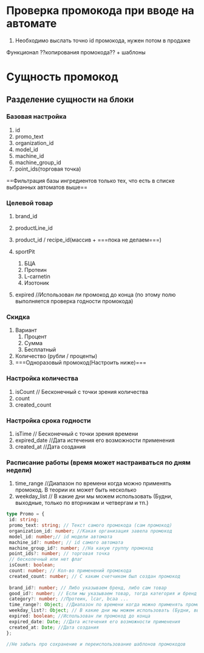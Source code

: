 # Проверка промокода при вводе на автомате
1. Необходимо выслать точно id промокода, нужен потом в продаже

Функционал ??копирования промокода?? + шаблоны
# Сущность промокод
## Разделение сущности на блоки
### Базовая настройка
1. id
2. promo_text
3. organization_id
4. model_id
5. machine_id
6. machine_group_id
7. point_ids(торговая точка)

==Фильтрация базы ингредиентов только тех, что есть в списке выбранных автоматов выше==
### Целевой товар
1. brand_id
2. productLine_id
3. product_id / recipe_id(массив + ===пока не делаем===)
4. sportPit
	1. БЦА
	2. Протеин
	3. L-carnetin
	4. Изотоник

1. expired //Использован ли промокод до конца 
(по этому полю выполняется проверка годности промокода)

### Скидка
1. Вариант
	1. Процент
	2. Сумма
	3. Бесплатный
2. Количество (рубли / проценты)
3. ===Одноразовый промокод(Настроить ниже)===

### Настройка количества
1. isCount // Бесконечный с точки зрения количества
2. count
3. created_count
### Настройка срока годности
1. isTime // Бесконечный с точки зрения времени
2. expired_date //Дата истечения его возможности применения
3. created_at //Дата создания

### Расписание работы (время может настраиваться по дням недели)
1. time_range //Диапазон по времени когда можно применять промокод. В теории их может быть несколько
2. weekday_list // В какие дни мы можем использовать (Будни, выходные, только по вторникам и четвергам и тп.)

```ts
type Promo = {
 id: string;
 promo_text: string; // Текст самого промокода (сам промокод)
 organization_id: number; //Какая организация завела промокод
 model_id: number;// id модели автомата
 machine_id?: number; // id самого автомата
 machine_group_id?: number; //На какую группу промокод
 point_ids?: number; // торговая точка
 // бесколечный или нет флаг
 isCount: boolean;
 count: number; // Кол-во применений промокода
 created_count: number; // С каким счетчиком был создан промокод
 
 brand_id?: number; // Либо указываем бренд, либо сам товар
 good_id?: number; // Если мы указываем товар, тогда категория и бренд не обязательны
 category?: number; //Протеин, lcar, bcaa ...
 time_range?: Object; //Диапазон по времени когда можно применять промокод. В теории их может быть несколько
 weekday_list?: Object; // В какие дни мы можем использовать (Будни, выходные, только по вторникам и четвергам и тп.)
 expired: boolean; //Использован ли промокод до конца
 expired_date: Date; //Дата истечения его возможности применения
 created_at: Date; //Дата создания
};

//Не забыть про сохранение и переиспользование шаблонов промокодов
```


# 